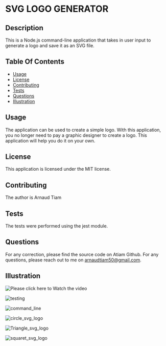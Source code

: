 # SVG LOGO GENERATOR

## Description
This is a Node.js command-line application that takes in user input to generate a logo and save it as an SVG file.

## Table Of Contents
- [Usage](#usage)
- [License](#license)
- [Contributing](#contributing)
- [Tests](#tests)
- [Questions](#questions)
- [Illustration](#illustration)

## Usage
The application can be used to create a simple logo.
With this application, you no longer need to pay a graphic designer to create a logo.
This application will help you do it on your own.

## License
This application is licensed under the MIT license.

## Contributing
The author is Arnaud Tiam

## Tests
The tests were performed using the jest module.


## Questions
For any correction, please find the source code on Atiam Github. For any questions, please reach out to me on arnaudtiam50@gmail.com.


## Illustration

![Please click here to Watch the video](https://github.com/JescelJames/svg-logo-maker/assets/105643185/8a1e60ba-76b7-43f7-b263-834738c56830)


![testing](https://github.com/Atiam/SVG-logo-Generator_-Arnaud-Tiam/blob/main/assets/image_video/testing.png)

![command_line](https://github.com/Atiam/SVG-logo-Generator_-Arnaud-Tiam/blob/main/assets/image_video/command_line.png)

![circle_svg_logo](https://github.com/Atiam/SVG-logo-Generator_-Arnaud-Tiam/blob/main/assets/image_video/circle_svg_logo.png)

![Triangle_svg_logo](https://github.com/Atiam/SVG-logo-Generator_-Arnaud-Tiam/blob/main/assets/image_video/Triangle_svg_logo.png)

![squaret_svg_logo](https://github.com/Atiam/SVG-logo-Generator_-Arnaud-Tiam/blob/main/assets/image_video/square.png)

